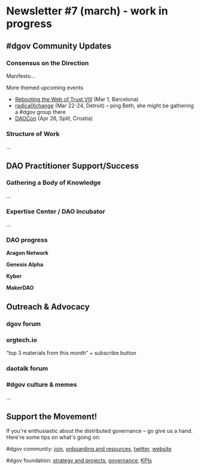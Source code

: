 # Newsletter \#7 \(march\) - work in progress

## \#dgov Community Updates

### Consensus on the Direction

Manifesto...

More themed upcoming events

* [Rebooting the Web of Trust VIII](https://www.eventbrite.com/e/rebooting-the-web-of-trust-viii-spring-2019-barcelona-tickets-54843077120) \(Mar 1, Barcelona\)
* [radicalXchange](https://radicalxchange.org/) \(Mar 22-24, Detroit\) – ping Beth, she might be gathering a \#dgov group there
* [DAOCon](https://daocon.io/) \(Apr 26, Split, Croatia\)

### Structure of Work

...

## DAO Practitioner Support/Success

### Gathering a Body of Knowledge

...

### Expertise Center / DAO Incubator

...

### DAO progress

**Aragon Network** 

**Genesis Alpha**

**Kyber**

**MakerDAO**

## Outreach & Advocacy

### dgov forum

### 

### orgtech.io

“top 3 materials from this month” + subscribe button

### daotalk forum



### \#dgov culture & memes

...

## Support the Movement!  <a id="DgovCompilation#3October2018-Events"></a>

If you're enthusiastic about the distributed governance – go give us a hand. Here're some tips on what's going on:

\#dgov community: [join](https://dgov.foundation/#join), [onboarding and resources](../), [twitter](https://twitter.com/dgovearth), [website](http://dgov.foundation)

\#dgov foundation: [strategy and projects](../dgov-network-strategy/), [governance](../foundation/roles/), [KPIs](https://docs.google.com/spreadsheets/d/1B0XGN2uMeStBHcOcr0VySbSzYz_V67zmKCjJ-NBwvNU/edit#gid=590065571)

